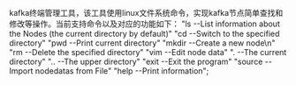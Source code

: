 kafka终端管理工具，该工具使用linux文件系统命令，实现kafka节点简单查找和修改等操作。当前支持命令以及对应的功能如下：
    "ls       --List information about the Nodes (the current directory by default)"
    "cd       --Switch to the specified directory"
    "pwd      --Print current directory"
    "mkdir    --Create a new node\n"
    "rm       --Delete the specified directory"
    "vim      --Edit node data"
    ".        --The current directory"
    "..       --The upper directory"
    "exit     --Exit the program"
    "source   --Import nodedatas from File"
    "help     --Print information";
